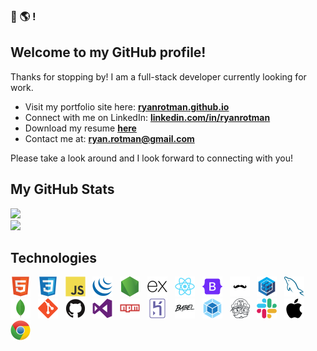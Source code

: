### 👋 🌎 !

## Welcome to my GitHub profile!

Thanks for stopping by! I am a full-stack developer currently looking for work.

- Visit my portfolio site here: [**ryanrotman.github.io**](https://ryanrotman.github.io/)
- Connect with me on LinkedIn: [**linkedin.com/in/ryanrotman**](https://www.linkedin.com/in/ryanrotman/)
- Download my resume [**here**](https://ryanrotman.github.io/Assets/RyanRotman_Resume.pdf)
- Contact me at: [**ryan.rotman@gmail.com**](mailto:ryan.rotman@gmail.com)

Please take a look around and I look forward to connecting with you!

## My GitHub Stats

<p>
    <img src="https://github-readme-stats.vercel.app/api?username=ryanrotman&show_icons=true&theme=dark" />
    <br>
    <img src="https://github-readme-stats.vercel.app/api/top-langs/?username=ryanrotman&layout=compact&theme=dark" />
</p>

## Technologies

<p>
    <!-- HTML5 -->
        <img src="https://raw.githubusercontent.com/devicons/devicon/master/icons/html5/html5-original.svg" width="32" alt="HTML5" />
        &nbsp;
    <!-- CSS3 -->
        <img src="https://raw.githubusercontent.com/devicons/devicon/master/icons/css3/css3-original.svg" width="32" alt="CSS3" />
        &nbsp;
    <!-- JavaScript -->
        <img src="https://raw.githubusercontent.com/devicons/devicon/master/icons/javascript/javascript-original.svg" width="32" alt="JavaScript" />
        &nbsp;
    <!-- jQuery -->
        <img src="https://raw.githubusercontent.com/devicons/devicon/master/icons/jquery/jquery-original.svg" width="32" alt="jQuery" />
        &nbsp;
    <!-- NodeJS -->
        <img src="https://raw.githubusercontent.com/devicons/devicon/master/icons/nodejs/nodejs-original.svg" width="32" alt="NodeJS" />
        &nbsp;
    <!-- Express -->
        <img src="https://raw.githubusercontent.com/devicons/devicon/master/icons/express/express-original.svg" width="32" alt="Express" />
        &nbsp;
    <!-- React -->
        <img src="https://raw.githubusercontent.com/devicons/devicon/master/icons/react/react-original.svg" width="32" alt="React" />
        &nbsp;
    <!-- Bootstrap -->
        <img src="https://raw.githubusercontent.com/devicons/devicon/master/icons/bootstrap/bootstrap-plain.svg" width="32" alt="Bootstrap" />
        &nbsp;
    <!-- Handlebars -->
        <img src="https://raw.githubusercontent.com/devicons/devicon/master/icons/handlebars/handlebars-original.svg" width="32" alt="Handlebars" />
        &nbsp;
    <!-- Sequelize -->
        <img src="https://raw.githubusercontent.com/devicons/devicon/master/icons/sequelize/sequelize-original.svg" width="32" alt="Sequelize" />
        &nbsp;
    <!-- MySQL -->
        <img src="https://raw.githubusercontent.com/devicons/devicon/master/icons/mysql/mysql-original.svg" width="32" alt="MySQL" />
        &nbsp;
    <!-- MongoDB -->
        <img src="https://raw.githubusercontent.com/devicons/devicon/master/icons/mongodb/mongodb-original.svg" width="32" alt="MongoDB" />
        &nbsp;
    <!-- Git -->
        <img src="https://raw.githubusercontent.com/devicons/devicon/master/icons/git/git-original.svg" width="32" alt="Git" />
        &nbsp;
    <!-- GitHub -->
        <img src="https://raw.githubusercontent.com/devicons/devicon/master/icons/github/github-original.svg" width="32" alt="GitHub" />
        &nbsp;
    <!-- VisualStudio -->
        <img src="https://raw.githubusercontent.com/devicons/devicon/master/icons/visualstudio/visualstudio-plain.svg" width="32" alt="VisualStudio" />
        &nbsp;
    <!-- npm -->
        <img src="https://raw.githubusercontent.com/devicons/devicon/master/icons/npm/npm-original-wordmark.svg" width="32" alt="npm" />
        &nbsp;
    <!-- Heroku -->
        <img src="https://raw.githubusercontent.com/devicons/devicon/master/icons/heroku/heroku-original.svg" width="32" alt="Heroku" />
        &nbsp;
    <!-- Babel -->
        <img src="https://raw.githubusercontent.com/devicons/devicon/master/icons/babel/babel-plain.svg" width="32" alt="Babel" />
        &nbsp;
    <!-- Webpack -->
        <img src="https://raw.githubusercontent.com/devicons/devicon/master/icons/webpack/webpack-original.svg" width="32" alt="Webpack" />
        &nbsp;
    <!-- Travis -->
        <img src="https://raw.githubusercontent.com/devicons/devicon/master/icons/travis/travis-plain.svg" width="32" alt="Travis" />
        &nbsp;
    <!-- Slack -->
        <img src="https://raw.githubusercontent.com/devicons/devicon/master/icons/slack/slack-original.svg" width="32" alt="Slack" />
        &nbsp;
    <!-- Apple -->
        <img src="https://raw.githubusercontent.com/devicons/devicon/master/icons/apple/apple-original.svg" width="32" alt="Apple" />
        &nbsp;
    <!-- Chrome -->
        <img src="https://raw.githubusercontent.com/devicons/devicon/master/icons/chrome/chrome-original.svg" width="32" alt="Chrome" />
        &nbsp;
</p>

<!--
**ryanrotman/ryanrotman** is a ✨ _special_ ✨ repository because its `README.md` (this file) appears on your GitHub profile.

Here are some ideas to get you started:

- 🔭 I’m currently working on ...
- 🌱 I’m currently learning ...
- 👯 I’m looking to collaborate on ...
- 🤔 I’m looking for help with ...
- 💬 Ask me about ...
- 📫 How to reach me: ...
- 😄 Pronouns: ...
- ⚡ Fun fact: ...
-->
